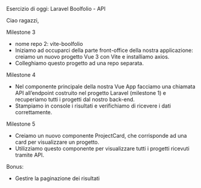 Esercizio di oggi: Laravel Boolfolio - API

Ciao ragazzi,

Milestone 3
- nome repo 2: vite-boolfolio
- Iniziamo ad occuparci della parte front-office della nostra applicazione: creiamo un nuovo progetto Vue 3 con Vite e installiamo axios.
- Colleghiamo questo progetto ad una repo separata.

Milestone 4
- Nel componente principale della nostra Vue App facciamo una chiamata API all’endpoint costruito nel progetto Laravel (milestone 1) e recuperiamo tutti i progetti dal nostro back-end.
- Stampiamo in console i risultati e verifichiamo di ricevere i dati correttamente.

Milestone 5
- Creiamo un nuovo componente ProjectCard, che corrisponde ad una card per visualizzare un progetto.
- Utilizziamo questo componente per visualizzare tutti i progetti ricevuti tramite API.

Bonus:
- Gestire la paginazione dei risultati
